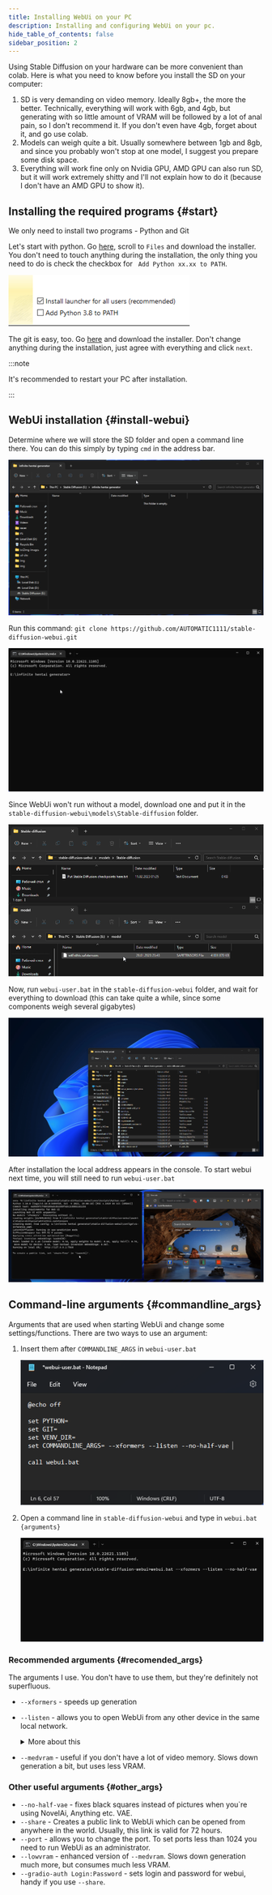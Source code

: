 ```yaml
---
title: Installing WebUi on your PC
description: Installing and configuring WebUi on your pc.
hide_table_of_contents: false
sidebar_position: 2
---
```

Using Stable Diffusion on your hardware can be more convenient than colab.
Here is what you need to know before you install the SD on your computer:
1. SD is very demanding on video memory. Ideally 8gb+, the more the better. Technically, everything will work with 6gb, and 4gb, but generating with so little amount of VRAM will be followed by a lot of anal pain, so I don't recommend it. If you don't even have 4gb, forget about it, and go use colab.
2. Models can weigh quite a bit. Usually somewhere between 1gb and 8gb, and since you probably won't stop at one model, I suggest you prepare some disk space.
3. Everything will work fine only on Nvidia GPU, AMD GPU can also run SD, but it will work extremely shitty and I'll not explain how to do it (because I don't have an AMD GPU to show it).

## Installing the required programs {#start}

We only need to install two programs - Python and Git

Let's start with python. Go [here](https://www.python.org/downloads/release/python-3109/), scroll to `Files` and download the installer. You don't need to touch anything during the installation, the only thing you need to do is check the checkbox for ` Add Python xx.xx to PATH`.

![image](/img/installation/local/YWkGXhn.png)

The git is easy, too. Go [here](https://git-scm.com/downloads) and download the installer. Don't change anything during the installation, just agree with everything and click `next`.

:::note

It's recommended to restart your PC after installation.

:::


## WebUi installation {#install-webui}

Determine where we will store the SD folder and open a command line there. 
You can do this simply by typing `cmd` in the address bar.

![gif](/img/installation/local/se6U2uL.gif)

Run this command:
`git clone https://github.com/AUTOMATIC1111/stable-diffusion-webui.git`

![gif](/img/installation/local/hmECibL.gif)

Since WebUi won't run without a model, download one and put it in the `stable-diffusion-webui\models\Stable-diffusion` folder.

![gif](/img/installation/local/Wvj5Kj3.gif)

Now, run `webui-user.bat` in the `stable-diffusion-webui` folder, and wait for everything to download (this can take quite a while, since some components weigh several gigabytes)

![gif](/img/installation/local/jhBcPzH.gif)

After installation the local address appears in the console.
To start webui next time, you will still need to run `webui-user.bat`

![gif](/img/installation/local/UgS5j2q.gif)

## Command-line arguments {#commandline_args}
Arguments that are used when starting WebUi and change some settings/functions.
There are two ways to use an argument:
1. Insert them after `COMMANDLINE_ARGS` in `webui-user.bat`

    ![image](/img/installation/local/owe9g2S.png) 

2. Open a command line in `stable-diffusion-webui` and type in `webui.bat {arguments}`

    ![image](/img/installation/local/B0yY31S.png)

### Recommended arguments {#recomended_args}
The arguments I use. You don't have to use them, but they're definitely not superfluous.

* `--xformers` - speeds up generation
* `--listen` - allows you to open WebUi from any other device in the same local network.

    <details>
    <summary>More about this</summary>
    <div>
    I used it this way: run webui on a PC, and use it on a laptop from another room.
    You can also use it on your phone, or any other device on the same local network as the machine that's running webui.

    In order to open webui on another device, you need to open a link like `http://{local ip of the server device}:{port}/` also, instead of the ip address you can use the computer name.
    You can find out your local ip by typing `ipconfig` at the command line.
    
    ![image](/img/installation/local/ZYt0H4l.png)

    In this example, the webui address would be `http://192.168.1.101:{port}/`.

    ![image](/img/installation/local/En2JWv5.jpeg)
            
    </div>
    </details>
    
* `--medvram` - useful if you don't have a lot of video memory. Slows down generation a bit, but uses less VRAM.


### Other useful arguments {#other_args}

* `--no-half-vae` - fixes black squares instead of pictures when you`re using NovelAi, Anything etc. VAE.
* `--share` - Creates a public link to WebUi which can be opened from anywhere in the world. Usually, this link is valid for 72 hours.
* `--port` - allows you to change the port. To set ports less than 1024 you need to run WebUi as an administrator.
* `--lowvram` - enhanced version of `--medvram`. Slows down generation much more, but consumes much less VRAM.
* `--gradio-auth Login:Password` - sets login and password for webui, handy if you use `--share`.
